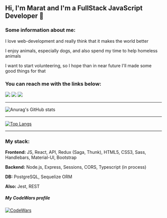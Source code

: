 <h2>Hi, I'm Marat and I'm a FullStack JavaScript Developer 👋</h2>

<h3>Some information about me:</h3>
<p>
I love web-development and really think that it makes the world better
</p>
<p>
I enjoy animals, especially dogs, and also spend my time to help homeless animals
</p>
<p>
I want to start volunteering, so I hope than in near future I'll made some good things for that
</p>

<h3>You can reach me with the links below:</h3>
<p>
<a href="https://www.linkedin.com/in/marat-kuzakhmetov/"><img src="https://img.shields.io/badge/LinkedIn-0077B5?style=for-the-badge&logo=linkedin&logoColor=white" /></a>
<a href="mailto:kuzakhmetovmarat@gmail.com"><img src="https://img.shields.io/badge/Gmail-white?style=for-the-badge&logo=gmail&logoColor=Grey" /></a>
<a href="https://t.me/Marat_Kuzakhmetov"><img src="https://img.shields.io/badge/Telegram-2CA5E0?style=for-the-badge&logo=telegram&logoColor=white" /></a>
</p>

<hr>

![Anurag's GitHub stats](https://github-readme-stats.vercel.app/api?username=MaratKuzakhmetov&show_icons=true&theme=radical)

<hr>

[![Top Langs](https://github-readme-stats.vercel.app/api/top-langs/?username=MaratKuzakhmetov&layout=compact&theme=radical)](https://github.com/anuraghazra/github-readme-stats)

<hr>

<h3>My stack:</h3>
<p><strong>Frontend:</strong> JS, React, API, Redux (Saga, Thunk), HTML5, CSS3, Sass, Handlebars, Material-UI, Bootstrap</p>
<p><strong>Backend:</strong> Node.js, Express, Sessions, CORS, Typescript (in process)</p>
<p><strong>DB:</strong> PostgreSQL, Sequelize ORM</p>
<p><strong>Also:</strong> Jest, REST</p>

##### My CodeWars profile 
[![CodeWars](https://www.codewars.com/users/kashuta/badges/small?theme=light)](https://www.codewars.com/users/MaratKuzakhmetov)

<div align="center"> 
<img src="https://komarev.com/ghpvc/?username=mariazobnina&style=flat-square&color=blue" alt=""/>
</div>

